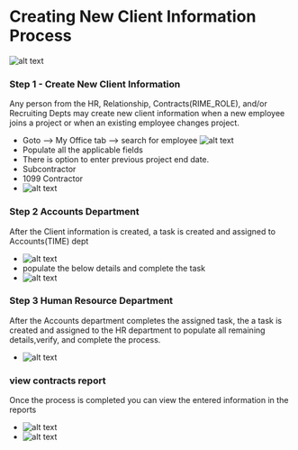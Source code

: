 Creating New Client Information Process
=========

![alt text](../../images/bpm/new_client_information.png "New Client Info")

### Step 1 - Create New Client Information
 Any person from the HR, Relationship, Contracts(RIME_ROLE), and/or Recruiting Depts may create new client information when a new employee joins a project or when an existing employee changes project.
 - Goto --> My Office tab --> search for employee
 ![alt text](../../images/bpm/create-client-info-link.png "New Client Info")
 - Populate all the applicable fields
 - There is option to enter previous project end date.
 - Subcontractor
 - 1099 Contractor
 - ![alt text](../../images/bpm/create-client-info-fields.png "New Client Info")


### Step 2 Accounts Department
 After the Client information is created, a task is created and assigned to Accounts(TIME) dept
 - ![alt text](../../images/bpm/new-client-info-acct-task.png "New Client Info")
 - populate the below details and complete the task
 - ![alt text](../../images/bpm/new-client-info-acct-task-details.png "New Client Info")
 
### Step 3 Human Resource Department 
After the Accounts department completes the assigned task, the a task is created and assigned to the HR department to populate all remaining details,verify, and complete the process.
 - ![alt text](../../images/bpm/new-client-info-hr-task.png "New Client Info")

### view contracts report
Once the process is completed you can view the entered information in the reports
 - ![alt text](../../images/bpm/new-client-info-reports.png "New Client Info")
 - ![alt text](../../images/bpm/new-client-info-contract-details.png "New Client Info")


 





